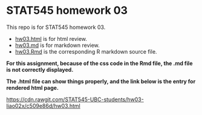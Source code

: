 # STAT545 homework 03
This repo is for STAT545 homework 03.
- [hw03.html](https://github.com/STAT545-UBC-students/hw03-liao02x/blob/master/hw03.html) is for html review.
- [hw03.md](https://github.com/STAT545-UBC-students/hw03-liao02x/blob/master/hw03.md) is for markdown review.
- [hw03.Rmd](https://github.com/STAT545-UBC-students/hw03-liao02x/blob/master/hw03.Rmd) is the corresponding R markdown source file.

**For this assignment, because of the css code in the Rmd file, the .md file is not correctly displayed.**

**The .html file can show things properly, and the link below is the entry for rendered html page.**

https://cdn.rawgit.com/STAT545-UBC-students/hw03-liao02x/c509e86d/hw03.html
